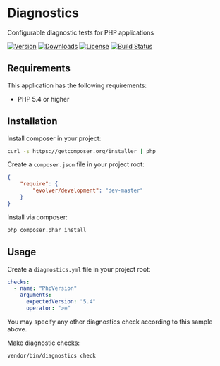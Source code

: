 # Diagnostics

Configurable diagnostic tests for PHP applications

[![Version](https://img.shields.io/packagist/v/evolver/diagnostics.svg)](https://packagist.org/packages/evolver/diagnostics)
[![Downloads](https://img.shields.io/packagist/dt/evolver/diagnostics.svg)](https://packagist.org/packages/evolver/diagnostics)
[![License](https://img.shields.io/packagist/l/evolver/diagnostics.svg)](https://packagist.org/packages/evolver/diagnostics)
[![Build Status](https://img.shields.io/travis/EvolverGroup/Diagnostics.svg)](https://travis-ci.org/EvolverGroup/Diagnostics)

## Requirements

This application has the following requirements:

- PHP 5.4 or higher

## Installation

Install composer in your project:

```bash
curl -s https://getcomposer.org/installer | php
```

Create a `composer.json` file in your project root:

```json
{
    "require": {
        "evolver/development": "dev-master"
    }
}
```

Install via composer:

```bash
php composer.phar install
```

## Usage

Create a `diagnostics.yml` file in your project root:

```yaml
checks:
  - name: "PhpVersion"
    arguments:
      expectedVersion: "5.4"
      operator: ">="
```

You may specify any other diagnostics check according to this sample above.

Make diagnostic checks:

```bash
vendor/bin/diagnostics check
```
